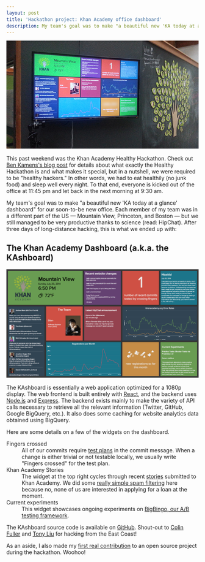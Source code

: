 ```yaml
---
layout: post
title: 'Hackathon project: Khan Academy office dashboard'
description: My team's goal was to make "a beautiful new 'KA today at a glance' dashboard" for our soon-to-be new office.
---
```

[![KA dashboard photo](/images/2014/07/ka-dashboard-photo.jpg)](/images/2014/07/ka-dashboard-photo.jpg)

This past weekend was the Khan Academy Healthy Hackathon. Check out [Ben Kamens's blog post](http://bjk5.com/post/26810034751/how-we-ran-the-first-khan-academy-healthy-hackathon) for details about what exactly the Healthy Hackathon is and what makes it special, but in a nutshell, we were required to be "healthy hackers." In other words, we had to eat healthily (no junk food) and sleep well every night. To that end, everyone is kicked out of the office at 11:45 pm and let back in the next morning at 9:30 am.

My team's goal was to make "a beautiful new 'KA today at a glance' dashboard" for our soon-to-be new office. Each member of my team was in a different part of the US &mdash; Mountain View, Princeton, and Boston &mdash; but we still managed to be very productive thanks to science (read: HipChat). After three days of long-distance hacking, this is what we ended up with:

## The Khan Academy Dashboard (a.k.a. the KAshboard)

[![KA dashboard screenshot](/images/2014/07/ka-dashboard-screenshot.png)](/images/2014/07/ka-dashboard-screenshot.png)

The KAshboard is essentially a web application optimized for a 1080p display. The web frontend is built entirely with [React](http://facebook.github.io/react/), and the backend uses [Node.js](http://nodejs.org/) and [Express](http://expressjs.com/). The backend exists mainly to make the variety of API calls necessary to retrieve all the relevant information (Twitter, GitHub, Google BigQuery, etc.). It also does some caching for website analytics data obtained using BigQuery.

Here are some details on a few of the widgets on the dashboard.

<dl>
<dt>Fingers crossed</dt>
<dd>All of our commits require <a href="https://secure.phabricator.com/book/phabricator/article/differential_test_plans/">test plans</a> in the commit message. When a change is either trivial or not testable locally, we usually write "Fingers crossed" for the test plan.</dd>
<dt>Khan Academy Stories</dt>
<dd>The widget at the top right cycles through recent <a href="https://www.khanacademy.org/stories">stories</a> submitted to Khan Academy. We did some <a href="https://github.com/cjfuller/KAshboard/blob/400888106aacde36b61a76b9266a8344655b49ba/server/app.js#L181">really simple spam filtering</a> here because no, none of us are interested in applying for a loan at the moment.</dd>
<dt>Current experiments</dt>
<dd>This widget showcases ongoing experiments on <a href="http://www.alangpierce.com/blog/2014/07/07/bigbingo-khan-academys-new-bigquery-backed-a-b-testing-framework/">BigBingo, our A/B testing framework</a>.</dd>
</dl>

The KAshboard source code is available on [GitHub](https://github.com/cjfuller/kashboard). Shout-out to [Colin Fuller](http://cjf.io/) and [Tony Liu](https://github.com/tloinuy) for hacking from the East Coast!

As an aside, I also made my [first real contribution](https://github.com/chrisdickinson/beefy/pull/54) to an open source project during the hackathon. Woohoo!
